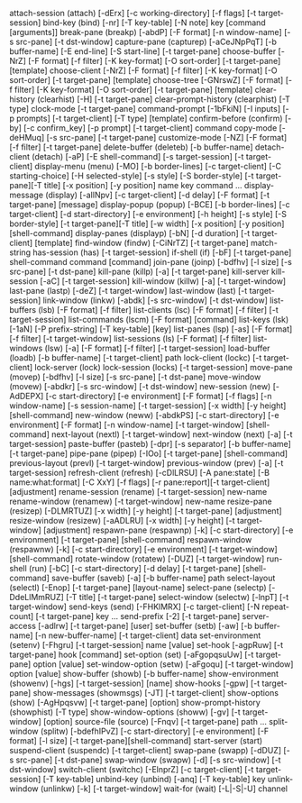 attach-session (attach) [-dErx] [-c working-directory] [-f flags] [-t target-session]
bind-key (bind) [-nr] [-T key-table] [-N note] key [command [arguments]]
break-pane (breakp) [-abdP] [-F format] [-n window-name] [-s src-pane] [-t dst-window]
capture-pane (capturep) [-aCeJNpPqT] [-b buffer-name] [-E end-line] [-S start-line] [-t target-pane]
choose-buffer [-NrZ] [-F format] [-f filter] [-K key-format] [-O sort-order] [-t target-pane] [template]
choose-client [-NrZ] [-F format] [-f filter] [-K key-format] [-O sort-order] [-t target-pane] [template]
choose-tree [-GNrswZ] [-F format] [-f filter] [-K key-format] [-O sort-order] [-t target-pane] [template]
clear-history (clearhist) [-H] [-t target-pane]
clear-prompt-history (clearphist) [-T type]
clock-mode [-t target-pane]
command-prompt [-1bFkiN] [-I inputs] [-p prompts] [-t target-client] [-T type] [template]
confirm-before (confirm) [-by] [-c confirm_key] [-p prompt] [-t target-client] command
copy-mode [-deHMuq] [-s src-pane] [-t target-pane]
customize-mode [-NZ] [-F format] [-f filter] [-t target-pane]
delete-buffer (deleteb) [-b buffer-name]
detach-client (detach) [-aP] [-E shell-command] [-s target-session] [-t target-client]
display-menu (menu) [-MO] [-b border-lines] [-c target-client] [-C starting-choice] [-H selected-style] [-s style] [-S border-style] [-t target-pane][-T title] [-x position] [-y position] name key command ...
display-message (display) [-aIlNpv] [-c target-client] [-d delay] [-F format] [-t target-pane] [message]
display-popup (popup) [-BCE] [-b border-lines] [-c target-client] [-d start-directory] [-e environment] [-h height] [-s style] [-S border-style] [-t target-pane][-T title] [-w width] [-x position] [-y position] [shell-command]
display-panes (displayp) [-bN] [-d duration] [-t target-client] [template]
find-window (findw) [-CiNrTZ] [-t target-pane] match-string
has-session (has) [-t target-session]
if-shell (if) [-bF] [-t target-pane] shell-command command [command]
join-pane (joinp) [-bdfhv] [-l size] [-s src-pane] [-t dst-pane]
kill-pane (killp) [-a] [-t target-pane]
kill-server
kill-session [-aC] [-t target-session]
kill-window (killw) [-a] [-t target-window]
last-pane (lastp) [-deZ] [-t target-window]
last-window (last) [-t target-session]
link-window (linkw) [-abdk] [-s src-window] [-t dst-window]
list-buffers (lsb) [-F format] [-f filter]
list-clients (lsc) [-F format] [-f filter] [-t target-session]
list-commands (lscm) [-F format] [command]
list-keys (lsk) [-1aN] [-P prefix-string] [-T key-table] [key]
list-panes (lsp) [-as] [-F format] [-f filter] [-t target-window]
list-sessions (ls) [-F format] [-f filter]
list-windows (lsw) [-a] [-F format] [-f filter] [-t target-session]
load-buffer (loadb) [-b buffer-name] [-t target-client] path
lock-client (lockc) [-t target-client]
lock-server (lock)
lock-session (locks) [-t target-session]
move-pane (movep) [-bdfhv] [-l size] [-s src-pane] [-t dst-pane]
move-window (movew) [-abdkr] [-s src-window] [-t dst-window]
new-session (new) [-AdDEPX] [-c start-directory] [-e environment] [-F format] [-f flags] [-n window-name] [-s session-name] [-t target-session] [-x width] [-y height] [shell-command]
new-window (neww) [-abdkPS] [-c start-directory] [-e environment] [-F format] [-n window-name] [-t target-window] [shell-command]
next-layout (nextl) [-t target-window]
next-window (next) [-a] [-t target-session]
paste-buffer (pasteb) [-dpr] [-s separator] [-b buffer-name] [-t target-pane]
pipe-pane (pipep) [-IOo] [-t target-pane] [shell-command]
previous-layout (prevl) [-t target-window]
previous-window (prev) [-a] [-t target-session]
refresh-client (refresh) [-cDlLRSU] [-A pane:state] [-B name:what:format] [-C XxY] [-f flags] [-r pane:report][-t target-client] [adjustment]
rename-session (rename) [-t target-session] new-name
rename-window (renamew) [-t target-window] new-name
resize-pane (resizep) [-DLMRTUZ] [-x width] [-y height] [-t target-pane] [adjustment]
resize-window (resizew) [-aADLRU] [-x width] [-y height] [-t target-window] [adjustment]
respawn-pane (respawnp) [-k] [-c start-directory] [-e environment] [-t target-pane] [shell-command]
respawn-window (respawnw) [-k] [-c start-directory] [-e environment] [-t target-window] [shell-command]
rotate-window (rotatew) [-DUZ] [-t target-window]
run-shell (run) [-bC] [-c start-directory] [-d delay] [-t target-pane] [shell-command]
save-buffer (saveb) [-a] [-b buffer-name] path
select-layout (selectl) [-Enop] [-t target-pane] [layout-name]
select-pane (selectp) [-DdeLlMmRUZ] [-T title] [-t target-pane]
select-window (selectw) [-lnpT] [-t target-window]
send-keys (send) [-FHKlMRX] [-c target-client] [-N repeat-count] [-t target-pane] key ...
send-prefix [-2] [-t target-pane]
server-access [-adlrw] [-t target-pane] [user]
set-buffer (setb) [-aw] [-b buffer-name] [-n new-buffer-name] [-t target-client] data
set-environment (setenv) [-Fhgru] [-t target-session] name [value]
set-hook [-agpRuw] [-t target-pane] hook [command]
set-option (set) [-aFgopqsuUw] [-t target-pane] option [value]
set-window-option (setw) [-aFgoqu] [-t target-window] option [value]
show-buffer (showb) [-b buffer-name]
show-environment (showenv) [-hgs] [-t target-session] [name]
show-hooks [-gpw] [-t target-pane]
show-messages (showmsgs) [-JT] [-t target-client]
show-options (show) [-AgHpqsvw] [-t target-pane] [option]
show-prompt-history (showphist) [-T type]
show-window-options (showw) [-gv] [-t target-window] [option]
source-file (source) [-Fnqv] [-t target-pane] path ...
split-window (splitw) [-bdefhIPvZ] [-c start-directory] [-e environment] [-F format] [-l size] [-t target-pane][shell-command]
start-server (start)
suspend-client (suspendc) [-t target-client]
swap-pane (swapp) [-dDUZ] [-s src-pane] [-t dst-pane]
swap-window (swapw) [-d] [-s src-window] [-t dst-window]
switch-client (switchc) [-ElnprZ] [-c target-client] [-t target-session] [-T key-table]
unbind-key (unbind) [-anq] [-T key-table] key
unlink-window (unlinkw) [-k] [-t target-window]
wait-for (wait) [-L|-S|-U] channel
